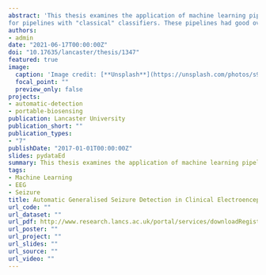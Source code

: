 ```yaml
---
abstract: 'This thesis examines the application of machine learning pipelines for automatic generalised seizure detection. We begin by introducing the potential pipeline components of a signal classification system (Pre-processing, Feature Engineering, Dimensionality Reduction, and Classification), and review the literature associated with each stage. In the subsequent research chapters, Bayesian optimisation is used to systematically optimise many pipeline/model configurations and hyperparameters to provide practical guidance and inform future pipeline development. There is a focus on ecological validity, therefore we use real-world "raw" patient records collected as part of routine care from multiple healthcare institutions. In chapter 3, using a large feature set and feature reduction techniques, we were able to identify components of EEG records useful for identifying absence epilepsy seizures
for pipelines with "classical" classifiers. These pipelines had good overall performance, at the expense of a high false positive rate (FPR); with the best binary classifiers never missing a seizure and accurately marking the full duration of most seizures. As class imbalances were a challenge for effective model training, chapter 4 examined pipelines with balanced ensemble classifiers. Compared to chapter 3, boosted ensembles were faster, with a lower FPR and high precision/specificity. However, typically the full seizure was not marked, meaning they may be more useful for accessing the number of seizures in a record rather than their length. Subsequently, chapter 5 examined the performance of boosted ensembles and deep learning architectures on two different types of generalised seizure. Consistent with human raters, models trained to detect absence seizures, a seizure type with little intra-patient and inter-patient variability, had better performance across all investigated metrics compared to non-specific seizures, which have large intra-patient and inter-patient variabilities. Compared to deep learning models, boosted ensembles provided the best overall performance, were more computationally-efficient, and would be easier to implement into healthcare practice. To our knowledge, this thesis provides the first use of optimal hyperparameters and pipeline components found through Bayesian optimisation methods for absence epilepsy detection. In the future, such pipelines could reduce the current bottleneck of clinical time required to manually mark EEG records by providing a preliminary marked record to a physiologist.'
authors:
- admin
date: "2021-06-17T00:00:00Z"
doi: "10.17635/lancaster/thesis/1347"
featured: true
image:
  caption: 'Image credit: [**Unsplash**](https://unsplash.com/photos/s9CC2SKySJM)'
  focal_point: ""
  preview_only: false
projects:
- automatic-detection
- portable-biosensing
publication: Lancaster University
publication_short: ""
publication_types:
- "7"
publishDate: "2017-01-01T00:00:00Z"
slides: pydataEd
summary: This thesis examines the application of machine learning pipelines for automatic generalised seizure detection.
tags:
- Machine Learning
- EEG
- Seizure
title: Automatic Generalised Seizure Detection in Clinical Electroencephalography Records
url_code: ""
url_dataset: ""
url_pdf: http://www.research.lancs.ac.uk/portal/services/downloadRegister/329483401/2021davidelliottphd.pdf
url_poster: ""
url_project: ""
url_slides: ""
url_source: ""
url_video: ""
---
```

